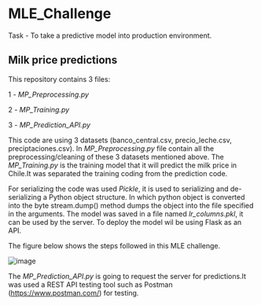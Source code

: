 # MLE_Challenge
Task - To take a predictive model into production environment.

## Milk price predictions ##

This repository contains 3 files:

1 - *MP_Preprocessing.py*

2 - *MP_Training.py*

3 - *MP_Prediction_API.py*

This code are using 3 datasets (banco_central.csv, precio_leche.csv, preciptaciones.csv). In *MP_Preprocessing.py* file contain all the preprocessing/cleaning of these 3 datasets mentioned above.
The *MP_Training.py* is the training model that it will predict the milk price in Chile.It was separated the training coding from the prediction code. 

For serializing the code was used *Pickle*, it is used to serializing and de-serializing a Python object structure. In which python object is converted into the byte stream.dump() method dumps the object into the file specified in the arguments.
The model was saved in a file named *lr_columns.pkl*, it can be used by the server. To deploy the model wil be using Flask as an API.

The figure below shows the steps followed in this MLE challenge.

![image](https://user-images.githubusercontent.com/51644705/179316413-d8b6bc64-cb25-4882-99d0-9c321f7cb087.png)

The *MP_Prediction_API.py* is going to request the server for predictions.It was used a REST API testing tool such as Postman (https://www.postman.com/) for testing. 



